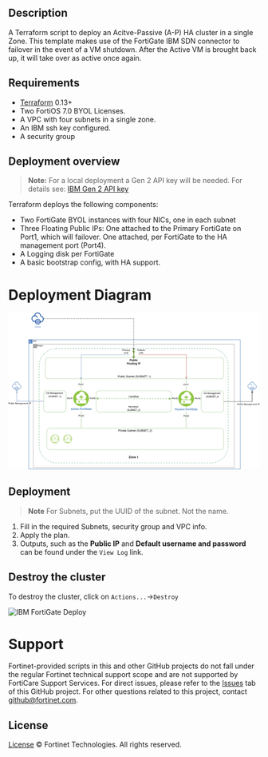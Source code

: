 ## Description

A Terraform script to deploy an Acitve-Passive (A-P) HA cluster in a single Zone. This template makes use of the FortiGate IBM SDN connector to failover in the event of a VM shutdown.
After the Active VM is brought back up, it will take over as active once again.

## Requirements

-   [Terraform](https://learn.hashicorp.com/terraform/getting-started/install.html) 0.13+
-   Two FortiOS 7.0 BYOL Licenses.
-   A VPC with four subnets in a single zone.
-   An IBM ssh key configured.
-   A security group

## Deployment overview

> **Note:** For a local deployment a Gen 2 API key will be needed. For details see: [IBM Gen 2 API key](https://cloud.ibm.com/docs/terraform?topic=terraform-provider-reference)

Terraform deploys the following components:

-   Two FortiGate BYOL instances with four NICs, one in each subnet
-   Three Floating Public IPs: One attached to the Primary FortiGate on Port1, which will failover. One attached, per FortiGate to the HA management port (Port4).
-   A Logging disk per FortiGate
-   A basic bootstrap config, with HA support.

# Deployment Diagram

![IBM FortiGate Diagram](https://raw.githubusercontent.com/fortinet/ibm-fortigate-AP-HA-terraform-deploy/main/imgs/IBM_ha-diagram-singlezone.png)

## Deployment

> **Note** For Subnets, put the UUID of the subnet. Not the name.

1. Fill in the required Subnets, security group and VPC info.
2. Apply the plan.
3. Outputs, such as the **Public IP** and **Default username and password** can be found under the `View Log` link.

## Destroy the cluster

To destroy the cluster, click on `Actions...`->`Destroy`

![IBM FortiGate Deploy](./imgs/destroy_cluster.png)

# Support

Fortinet-provided scripts in this and other GitHub projects do not fall under the regular Fortinet technical support scope and are not supported by FortiCare Support Services.
For direct issues, please refer to the [Issues](https://github.com/fortinet/ibm-fortigate-terraform-deploy/issues) tab of this GitHub project.
For other questions related to this project, contact [github@fortinet.com](mailto:github@fortinet.com).

## License

[License](https://github.com/fortinet/ibm-fortigate-terraform-deploy/blob/main/LICENSE) © Fortinet Technologies. All rights reserved.
